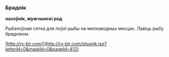 ### Браднік
**назоўнік, мужчынскі род**

Рыбалоўная сетка для лоўлі рыбы на мелкаводных месцах. Лавіць рыбу брадніком.

<a rel="author">[http://rv-blr.com/](http://rv-blr.com/slounik.jsp?letterId=0&maskId=0&pageId=412)</a>
